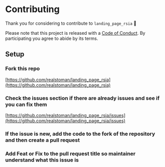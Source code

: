 # Contributing

Thank you for considering to contribute to `landing_page_rsia` 💖

Please note that this project is released with a [Code of Conduct](https://github.com/realstoman/landing_page_rsia/blob/main/CODE_OF_CONDUCT.md). By participating you agree to abide by its terms.

## Setup

### Fork this repo

[https://github.com/realstoman/landing_page_rsia](https://github.com/realstoman/landing_page_rsia)

### Check the issues section if there are already issues and see if you can fix them


[https://github.com/realstoman/landing_page_rsia/issues](https://github.com/realstoman/landing_page_rsia/issues)

### If the issue is new, add the code to the fork of the repository and then create a pull request

### Add Feat or Fix to the pull request title so maintainer understand what this issue is
